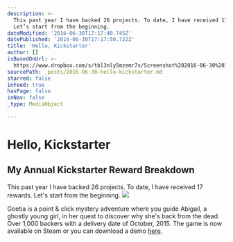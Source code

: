```yaml
---
description: >-
  This past year I have backed 26 projects. To date, I have received 17 rewards.
  Let’s start from the beginning.
dateModified: '2016-06-30T17:17:40.745Z'
datePublished: '2016-06-30T17:17:50.722Z'
title: 'Hello, Kickstarter'
author: []
isBasedOnUrl: >-
  https://www.dropbox.com/s/tbl3nly5mzemr7s/Screenshot%202016-06-30%2013.08.24.png?dl=0
sourcePath: _posts/2016-06-30-hello-kickstarter.md
starred: false
inFeed: true
hasPage: false
inNav: false
_type: MediaObject

---
```

# Hello, Kickstarter

## My Annual Kickstarter Reward Breakdown

This past year I have backed 26 projects. To date, I have received 17 rewards. Let's start from the beginning.
![](https://the-grid-user-content.s3-us-west-2.amazonaws.com/77bfbf82-12a2-4018-9a67-f1271ad9c2a8.png)

Goetia is a point & click mystery adventure where you guide Abigail, a ghostly young girl, in her quest to discover why she's back from the dead. Over 1,000 backers with a delivery date of October, 2015\. The game is now available on Steam or you can download a demo [here][0].

[0]: http://playgoetia.com/